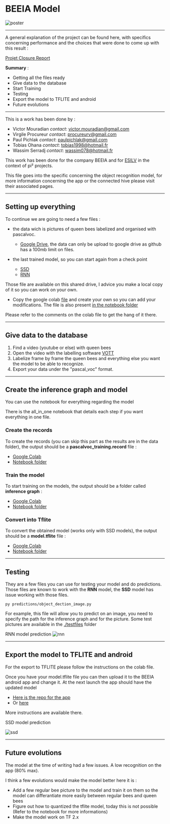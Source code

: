 # BEEIA Model

![poster](mdfile/Poster.png)


_______________

A general explanation of the project can be found here, with specifics concerning performance and the choices that were done to come up with this result : 

[Projet Closure Report](projectclosurereport.pdf)

**Summary** :
- Getting all the files ready
- Give data to the database
- Start Training 
- Testing
- Export the model to TFLITE and android
- Future evolutions

________________

This is a work has been done by : 
- Victor Mouradian *contact*: <victor.mouradian@gmail.com>
- Virgile Procureur *contact*: 
<procureurv@gmail.com>
- Paul Pichlak *contact*:
<paulpichlak@gmail.com>
- Tobias Ohana  *contact*: <tobias1998@hotmail.fr>
- Wassim Serradj *contact*: <wassim078@hotmail.fr>

This work has been done for the company BEEIA and for [ESILV](https://www.esilv.fr) in the context of pi² projects.

This file goes into the specific concerning the object recognition model, for more information concerning the app or the connected hive please visit their associated pages.

________
## Setting up everything 

To continue we are going to need a few files :

- the data wich is pictures of queen bees labelized and organised with pascalvoc.

    - [Google Drive](https://drive.google.com/drive/folders/1toBosuzPOAizm9NzIlMJHsgRZ7KsNpJ4?usp=sharing), the data can only be upload to google drive as github has a 100mb limit on files.
   
- the last trained model, so you can start again from a check point
    - [SSD](https://drive.google.com/drive/folders/1-2SuaSwxefXZMqi9IFSnt_mlL5Qu4Vg6?usp=sharing)
    - [RNN](https://drive.google.com/open?id=1ElKTOz-Tx74cyHFt9hMErEwdwaVWy6QR)

Those file are available on this shared drive, I advice you make a local copy of it so you can work on your own.

- Copy the google colab [file](https://colab.research.google.com/drive/1e9s61mfkgQniunoi6vBFMDGelnq9SALP/) and create your own so you can add your modifications. The file is also present [in the notebook folder](notebook/all_in_one.ipynb)

Please refer to the comments on the colab file to get the hang of it there.
_________
## Give data to the database

1. Find a video (youtube or else) with queen bees
2. Open the video with the labelling software [VOTT](https://github.com/microsoft/VoTT)
3. Labelize frame by frame the queen bees and everything else you want the model to be able to recognize.
4. Export your data under the "pascal_voc" format.
_______
## Create the inference graph and model
You can use the notebook for everything regarding the model

There is the all_in_one notebook that details each step if you want everything in one file.

### Create the records
To create the records (you can skip this part as the results are in the data folder), the output should be a **pascalvoc_training.record** file : 

- [Google Colab](https://colab.research.google.com/drive/1ACZeaWkk7UBG8y1MIHnkmm-1YUf68IrR)
- [Notebook folder](notebook/dataset_creation.ipynb)

### Train the model 
To start training on the models, the output should be a folder called **inference graph** : 
- [Google Colab](https://colab.research.google.com/drive/1A-fo0Yrn7MfdwtV3DDna31lPjv2N119R)
- [Notebook folder](notebook/train.ipynb)

### Convert into Tflite
To convert the obtained model (works only with SSD models), the output should be a **model.tflite** file :

- [Google Colab](https://colab.research.google.com/drive/17j7pLSozdRq2sO708hDkKVXDKzqiOXUX)
- [Notebook folder](notebook/convert_tflite.ipynb)
_____________
## Testing

They are a few files you can use for testing your model and do predictions.
Those files are known to work with the **RNN** model, the **SSD** model has issue working with those files.


```
py predictions/object_dection_image.py
```
For example, this file will allow you to predict on an image, you need to specify the path for the inference graph and for the picture. Some test pictures are available in the  [./testfiles](./testfiles) folder


RNN model  prediction
![rnn](mdfile/Annotation.png)




___________
## Export the model to TFLITE and android

For the export to TFLITE please follow the instructions on the colab file.

Once you have your model.tflite file you can then upload it to the BEEIA android app and change it. At the next launch the app should have the updated model

- [Here is the repo for the app](https://github.com/finaldzn/BeeIA)
- Or [here](./Android_app)

More instructions are available there.

SSD model prediction

![ssd](mdfile/beeia_pic.jpg)
_____

## Future evolutions

The model at the time of writing had a few issues. A low recognition on the app (80% max).

I think a few evolutions would make the model better here it is : 
- Add a few regular bee picture to the model and train it on them so the model can differantiate more easily between regular bees and queen bees
- Figure out how to quantized the tflite model, today this is not possible (Refer to the notebook for more informations)
- Make the model work on TF 2.x
